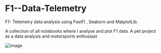 # F1--Data-Telemetry
F1- Telemetry data analysis using Fastf1 , Seaborn and MatplotLib.

A collection of all notebooks where I analyse and plot F1 data. 
A pet project as a data analysis and motorsports enthusiast

![image](https://github.com/user-attachments/assets/a612edde-2663-49ee-92e0-e0d00bda4da2)
